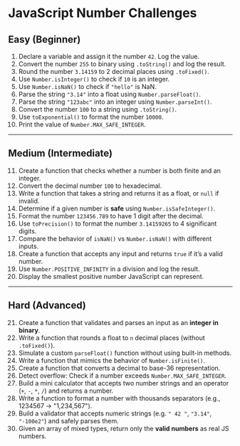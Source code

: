 # JavaScript Number Challenges

## Easy (Beginner)

1. Declare a variable and assign it the number `42`. Log the value.
2. Convert the number `255` to binary using `.toString()` and log the result.
3. Round the number `3.14159` to 2 decimal places using `.toFixed()`.
4. Use `Number.isInteger()` to check if `10` is an integer.
5. Use `Number.isNaN()` to check if `"hello"` is NaN.
6. Parse the string `"3.14"` into a float using `Number.parseFloat()`.
7. Parse the string `"123abc"` into an integer using `Number.parseInt()`.
8. Convert the number `100` to a string using `.toString()`.
9. Use `toExponential()` to format the number `10000`.
10. Print the value of `Number.MAX_SAFE_INTEGER`.

---

## Medium (Intermediate)

11. Create a function that checks whether a number is both finite and an integer.
12. Convert the decimal number `100` to hexadecimal.
13. Write a function that takes a string and returns it as a float, or `null` if invalid.
14. Determine if a given number is **safe** using `Number.isSafeInteger()`.
15. Format the number `123456.789` to have 1 digit after the decimal.
16. Use `toPrecision()` to format the number `3.14159265` to 4 significant digits.
17. Compare the behavior of `isNaN()` vs `Number.isNaN()` with different inputs.
18. Create a function that accepts any input and returns `true` if it’s a valid number.
19. Use `Number.POSITIVE_INFINITY` in a division and log the result.
20. Display the smallest positive number JavaScript can represent.

---

## Hard (Advanced)

21. Create a function that validates and parses an input as an **integer in binary**.
22. Write a function that rounds a float to `n` decimal places (without `.toFixed()`).
23. Simulate a custom `parseFloat()` function without using built-in methods.
24. Write a function that mimics the behavior of `Number.isFinite()`.
25. Create a function that converts a decimal to base-36 representation.
26. Detect overflow: Check if a number exceeds `Number.MAX_SAFE_INTEGER`.
27. Build a mini calculator that accepts two number strings and an operator (`+`, `-`, `*`, `/`) and returns a number.
28. Write a function to format a number with thousands separators (e.g., 1234567 → "1,234,567").
29. Build a validator that accepts numeric strings (e.g. `" 42 "`, `"3.14"`, `"-100e2"`) and safely parses them.
30. Given an array of mixed types, return only the **valid numbers** as real JS numbers.
